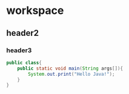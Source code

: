 # workspace

## header2

### header3

```java
public class{
    public static void main(String args[]){
        System.out.print("Hello Java!");
    }
}
```
